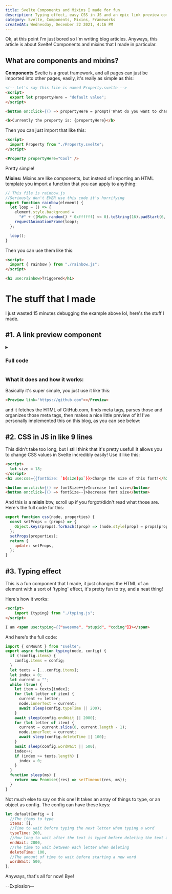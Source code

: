 ```yaml
---
title: Svelte Components and Mixins I made for fun
description: Typing effect, easy CSS in JS and an epic link preview component!
category: Svelte, Components, Mixins, Frameworks
createdAt: Wednesday, December 22 2021, 4:16 PM
---
```


Ok, at this point I'm just bored so I'm writing blog articles. Anyways, this article is about Svelte! Components and mixins that I made in particular.

## What are components and mixins?

**Components**
Svelte is a great framework, and all pages can just be imported into other pages, easily, it's really as simple as this:

```html
<!-- Let's say this file is named Property.svelte -->
<script>
  export let propertyHere = "default value";
</script>

<button on:click={() => propertyHere = prompt('What do you want to change it to?')}>Click to change the property!</button>

<b>Currently the property is: {propertyHere}</b>
```

Then you can just import that like this:

```html
<script>
  import Property from "./Property.svelte";
</script>

<Property propertyHere="Cool" />
```

Pretty simple!

**Mixins:**
Mixins are like components, but instead of importing an HTML template you import a function that you can apply to anything:

```js
// This file is rainbow.js
//Seriously don't EVER use this code it's horrifying
export function rainbow(element) {
  let loop = () => {
    element.style.background =
      "#" + ((Math.random() * 0xffffff) << 0).toString(16).padStart(6, "0");
    requestAnimationFrame(loop);
  };

  loop();
}
```

Then you can use them like this:

```html
<script>
  import { rainbow } from "./rainbow.js";
</script>

<h1 use:rainbow>Triggered</h1>
```

# The stuff that I made

I just wasted 15 minutes debugging the example above lol, here's the stuff I made.

## #1. A link preview component

<details>
  <summary><h3>Full code</h3></summary>
  
  ```html
  <script>
	import {onMount} from "svelte";
	export let link = "";
	let m, title, description, img, img_el;
	onMount(async () => {
		m = await meta(link);
		m = parseMeta(m);
		title = m.title;
		description = m.description;
		img = m.image;
	})
	function parseMeta(m) {
		return {
			image: m ?.og ?.image || m["twitter:image:src"] || m.image,
			title: m.title || m ?.twitter ?.title || m ?.og ?.title || m ?.og ?.site_name,
			description: m.description || m ?.og ?.description || m ?.twitter ?.description,
			image_alt: m ?.og ?.["image:alt"],
			color: m["theme-color"],
			icon: (m.icon || m.favicon || m["alternate icon"] || m["shortcut icon"] || m["alternate-icon"] || m["shortcut icon"] || m["fluid-icon"])?.replace(window.location)
		}
	}
	async function meta(url) {
		//Parse HTML as a document element
		var parser = new DOMParser();
		var html = window.html = parser.parseFromString(await fetch(`https://cors.explosionscratc.repl.co/${url.split("//")[1]}`).then(res => res.text()), 'text/html');
		var base = document.createElement("base");
		// Prevent relative links linking to the current domain
		// https://stackoverflow.com/a/56025841/14197829
		base.href = new URL(url).origin
		html.head.appendChild(base)

    	//Create objects for meta tags that are in the form "og:url", "twitter:image_src" etc
    	var out = {};
    	if (html.querySelector("title")) {
    		out.title = html.querySelector("title").innerText;
    	}
    	[...html.querySelectorAll("meta[property], meta[name]")].filter(i => /^[^:]+:[^:]+/.test(i.getAttribute("property") || i.getAttribute("name"))).map(i => {
    		var m = (i.getAttribute("property") || i.getAttribute("name")).match(/^([^:]+):(.+)/);
    		out[m[1]] = out[m[1]] || {};
    		out[m[1]][m[2]] = i.getAttribute("content");
    	});
    	return {
    		//Other meta tags and link tags
    		...Object.fromEntries([
    			...[...html.querySelectorAll("link")].map((i) => [i.rel, i.href]),
    			...[...html.querySelectorAll("meta[name], meta[value]")].map((i) => [
    				i.name,
    				i.getAttribute("content") || i.getAttribute("value"),
    			]),
    		]),
    		...out,
    	};
    }
    function slice(text, words){
    	return text.split(" ").slice(0, words).length === words ? text.split(" ").slice(0, words).join(" ") + "..." : text
    }
    function handleError(){
    	if (img_el.src.startsWith("https://cors.explosionscratc.repl.co")){
    		console.log("Already cors");
    		img = null;
    	} else {
    		console.log(img_el)
    		return img = `https://cors.explosionscratc.repl.co/${img_el.src.split("//")[1]}`
    	}
    }

</script>
<div class="link_preview">
	{#if title && link}
	  {#if img}
			<div class='img'>
				<img src={img} on:error={handleError} bind:this={img_el}/>	
			</div>
		{/if}
		<div class="right">
			<h3>
				<img src={`https://www.google.com/s2/favicons?domain=${new URL(link).hostname}`}/> {slice(title, 6)}
			</h3>
			<div class="description">
				{description ? slice(description, 15) : link}
			</div><br>
			<a href={link} class="visit">
				Visit
			</a>
		</div>
	{:else}
		<div class="loading">
			Loading...
		</div>
	{/if}
</div>
<style lang="scss">
	* {
		box-sizing: border-box;
	}
	.link_preview {
		margin: 15px auto;
		display: flex;
		width: 100%;
		border-radius: 5px;
		overflow: hidden;
		box-shadow: 3px 2px 10px -5px #0004;
	}
	.img {
		display: block;
		flex: 1;
  }
	.img img {
		width: 100%;
		height: 100%;
		object-fit: cover;
	}
	.right {
		flex: 2;
		padding: 10px;
		color: #333;
		padding-bottom: 20px;
	}
	.right .description {
		color: #555;
	}
	.right .visit {
		width: fit-content;
		display: block;
		text-decoration: none;
		padding: 6px 15px;
		border-radius: 5px;
		background: transparent;
		border: 2px solid lightseagreen;
		color: #066;
	}
	.right .visit:hover {
	  box-shadow: 0 0 0 2px #0bb4;
	}
	@media (max-width: 400px){
		.link_preview {
			flex-direction: column;
			box-shadow: 1px 2px 10px -5px #0009;
		}
		.link_preview .right .visit {
			width: 100%;
			padding: 10px;
			border-radius: 6px;
			text-align: center;
			background: lightseagreen;
			color: white;
		}
	}
</style>
  ```
</details>

### What it does and how it works:

Basically it's super simple, you just use it like this:

```html
<Preview link="https://github.com"></Preview>
```

and it fetches the HTML of GitHub.com, finds meta tags, parses those and organizes those meta tags, then makes a nice little preview of it! I've personally implemented this on this blog, as you can see below:

<LinkPreview url="https://github.com/explosion-scratch"></LinkPreview>

## #2. CSS in JS in like 9 lines

This didn't take too long, but I still think that it's pretty useful! It allows you to change CSS values in Svelte incredibly easily! Use it like this:

```html
<script>
  let size = 18;
</script>
<h1 use:css={{fontSize: `${size}px`}}>Change the size of this font!</h1>

<button on:click={() => fontSize++}>Increase font size</button>
<button on:click={() => fontSize--}>Decrease font size</button>
```

And this is a **mixin** btw, scroll up if you forgot/didn't read what those are. Here's the full code for this:

```js
export function css(node, properties) {
  const setProps = (props) => {
    Object.keys(props).forEach((prop) => (node.style[prop] = props[prop]));
  };
  setProps(properties);
  return {
    update: setProps,
  };
}
```

## #3. Typing effect

This is a fun component that I made, it just changes the HTML of an element with a sort of 'typing' effect, it's pretty fun to try, and a neat thing!

Here's how it works:

```html
<script>
	import {typing} from "./typing.js";
</script>

I am <span use:typing={["awesome", "stupid", "coding"]}></span>
```

And here's the full code:

```js
import { onMount } from "svelte";
export async function typing(node, config) {
  if (!config.items) {
    config.items = config;
  }
  let texts = [...config.items];
  let index = 0;
  let current = "";
  while (true) {
    let item = texts[index];
    for (let letter of item) {
      current += letter;
      node.innerText = current;
      await sleep(config.typeTime || 200);
    }
    await sleep(config.endWait || 2000);
    for (let letter of item) {
      current = current.slice(0, current.length - 1);
      node.innerText = current;
      await sleep(config.deleteTime || 100);
    }
    await sleep(config.wordWait || 500);
    index++;
    if (index >= texts.length) {
      index = 0;
    }
  }
  function sleep(ms) {
    return new Promise((res) => setTimeout(res, ms));
  }
}
```

Not much else to say on this one! It takes an array of things to type, or an object as config. The config can have these keys:

```js
let defaultConfig = {
  //The items to type
  items: [],
  //Time to wait before typing the next letter when typing a word
  typeTime: 200,
  //How long to wait after the text is typed before deleting the text and moving on to the next letter
  endWait: 2000,
  //The time to wait between each letter when deleting
  deleteTime: 100,
  //The amount of time to wait before starting a new word
  wordWait: 500,
};
```

Anyways, that's all for now! Bye!

--Explosion--
